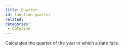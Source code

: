 ```yaml
---
title: Quarter
id: function-quarter
related:
categories:
 - datetime
---
```


Calculates the quarter of the year in which a date falls.
